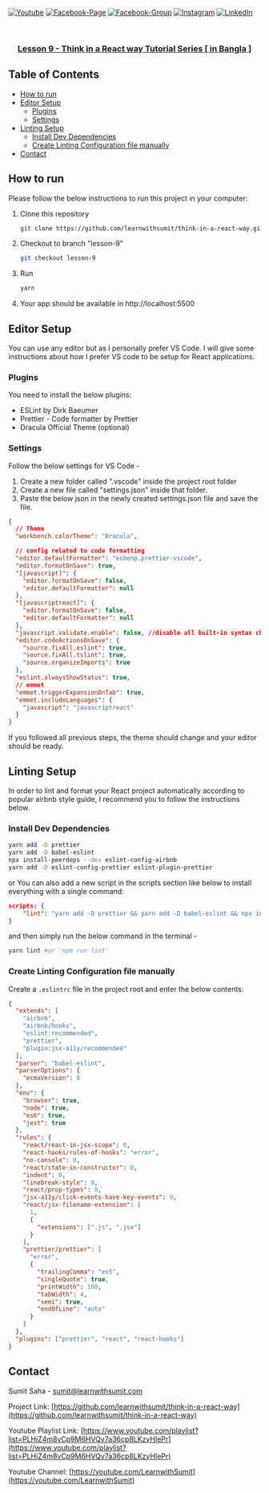 [![Youtube][youtube-shield]][youtube-url]
[![Facebook-Page][facebook-shield]][facebook-url]
[![Facebook-Group][facebook-shield]][facebook-group-url]
[![Instagram][instagram-shield]][instagram-url]
[![LinkedIn][linkedin-shield]][linkedin-url]

<!-- PROJECT Title -->
<br />
<p align="center">
  <h3 align="center"><a href="https://github.com/learnwithsumit/think-in-a-react-way">Lesson 9 - Think in a React way Tutorial Series [ in Bangla ]</a></h3>

<!-- TABLE OF CONTENTS -->

## Table of Contents

- [How to run](#how-to-run)
- [Editor Setup](#editor-setup)
  - [Plugins](#plugins)
  - [Settings](#settings)
- [Linting Setup](#linting-setup)
  - [Install Dev Dependencies](#install-dev-dependencies)
  - [Create Linting Configuration file manually](#create-linting-configuration-file-manually)
- [Contact](#contact)

<!-- HOW TO RUN -->

## How to run

Please follow the below instructions to run this project in your computer:

1. Clone this repository
   ```sh
   git clone https://github.com/learnwithsumit/think-in-a-react-way.git
   ```
2. Checkout to branch "lesson-9"
   ```sh
   git checkout lesson-9
   ```
3. Run
   ```sh
   yarn
   ```
4. Your app should be available in http://localhost:5500

<!-- Editor Setup -->

## Editor Setup

You can use any editor but as I personally prefer VS Code. I will give some instructions about how I prefer VS code to be setup for React applications.

### Plugins

You need to install the below plugins:

- ESLint by Dirk Baeumer
- Prettier - Code formatter by Prettier
- Dracula Official Theme (optional)

### Settings

Follow the below settings for VS Code -

1. Create a new folder called ".vscode" inside the project root folder
2. Create a new file called "settings.json" inside that folder.
3. Paste the below json in the newly created settings.json file and save the file.

```json
{
  // Theme
  "workbench.colorTheme": "Dracula",

  // config related to code formatting
  "editor.defaultFormatter": "esbenp.prettier-vscode",
  "editor.formatOnSave": true,
  "[javascript]": {
    "editor.formatOnSave": false,
    "editor.defaultFormatter": null
  },
  "[javascriptreact]": {
    "editor.formatOnSave": false,
    "editor.defaultFormatter": null
  },
  "javascript.validate.enable": false, //disable all built-in syntax checking
  "editor.codeActionsOnSave": {
    "source.fixAll.eslint": true,
    "source.fixAll.tslint": true,
    "source.organizeImports": true
  },
  "eslint.alwaysShowStatus": true,
  // emmet
  "emmet.triggerExpansionOnTab": true,
  "emmet.includeLanguages": {
    "javascript": "javascriptreact"
  }
}
```

If you followed all previous steps, the theme should change and your editor should be ready.

## Linting Setup

In order to lint and format your React project automatically according to popular airbnb style guide, I recommend you to follow the instructions below.

### Install Dev Dependencies

```sh
yarn add -D prettier
yarn add -D babel-eslint
npx install-peerdeps --dev eslint-config-airbnb
yarn add -D eslint-config-prettier eslint-plugin-prettier
```

or You can also add a new script in the scripts section like below to install everything with a single command:

```json
scripts: {
    "lint": "yarn add -D prettier && yarn add -D babel-eslint && npx install-peerdeps --dev eslint-config-airbnb && yarn add -D eslint-config-prettier eslint-plugin-prettier"
}
```

and then simply run the below command in the terminal -

```sh
yarn lint #or 'npm run lint'
```

### Create Linting Configuration file manually

Create a `.eslintrc` file in the project root and enter the below contents:

```json
{
  "extends": [
    "airbnb",
    "airbnb/hooks",
    "eslint:recommended",
    "prettier",
    "plugin:jsx-a11y/recommended"
  ],
  "parser": "babel-eslint",
  "parserOptions": {
    "ecmaVersion": 8
  },
  "env": {
    "browser": true,
    "node": true,
    "es6": true,
    "jest": true
  },
  "rules": {
    "react/react-in-jsx-scope": 0,
    "react-hooks/rules-of-hooks": "error",
    "no-console": 0,
    "react/state-in-constructor": 0,
    "indent": 0,
    "linebreak-style": 0,
    "react/prop-types": 0,
    "jsx-a11y/click-events-have-key-events": 0,
    "react/jsx-filename-extension": [
      1,
      {
        "extensions": [".js", ".jsx"]
      }
    ],
    "prettier/prettier": [
      "error",
      {
        "trailingComma": "es5",
        "singleQuote": true,
        "printWidth": 100,
        "tabWidth": 4,
        "semi": true,
        "endOfLine": "auto"
      }
    ]
  },
  "plugins": ["prettier", "react", "react-hooks"]
}
```

<!-- CONTACT -->

## Contact

Sumit Saha - [sumit@learnwithsumit.com](mailto:sumit@learnwithsumit.com)

Project Link: [https://github.com/learnwithsumit/think-in-a-react-way](https://github.com/learnwithsumit/think-in-a-react-way)

Youtube Playlist Link: [https://www.youtube.com/playlist?list=PLHiZ4m8vCp9M6HVQv7a36cp8LKzyHIePr](https://www.youtube.com/playlist?list=PLHiZ4m8vCp9M6HVQv7a36cp8LKzyHIePr)

Youtube Channel: [https://youtube.com/LearnwithSumit](https://youtube.com/LearnwithSumit)

<!-- MARKDOWN LINKS & IMAGES -->

[youtube-shield]: https://img.shields.io/badge/-Youtube-black.svg?style=flat-square&logo=youtube&color=555&logoColor=white
[youtube-url]: https://youtube.com/LearnwithSumit
[facebook-shield]: https://img.shields.io/badge/-Facebook-black.svg?style=flat-square&logo=facebook&color=555&logoColor=white
[facebook-url]: https://facebook.com/letslearnwithsumit
[facebook-group-url]: https://facebook.com/groups/learnwithsumit
[instagram-shield]: https://img.shields.io/badge/-Instagram-black.svg?style=flat-square&logo=instagram&color=555&logoColor=white
[instagram-url]: https://instagram.com/learnwithsumit
[linkedin-shield]: https://img.shields.io/badge/-LinkedIn-black.svg?style=flat-square&logo=linkedin&colorB=555
[linkedin-url]: https://linkedin.com/company/learnwithsumit
